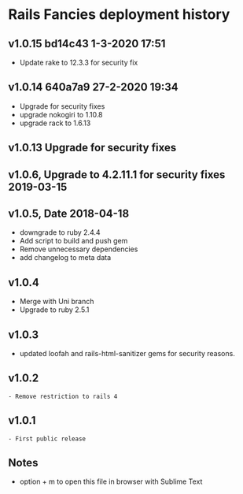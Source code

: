 # Rails Fancies deployment history
## v1.0.15 bd14c43 1-3-2020 17:51
 - Update rake to 12.3.3 for security fix
## v1.0.14 640a7a9 27-2-2020 19:34
  - Upgrade for security fixes
  - upgrade nokogiri to 1.10.8
  - upgrade rack to 1.6.13
## v1.0.13 Upgrade for security fixes
## v1.0.6, Upgrade to 4.2.11.1 for security fixes 2019-03-15
## v1.0.5, Date 2018-04-18
  - downgrade to ruby 2.4.4
  - Add script to build and push gem
  - Remove unnecessary dependencies
  - add changelog to meta data
## v1.0.4
  - Merge with Uni branch
  - Upgrade to ruby 2.5.1
## v1.0.3 
  - updated loofah and rails-html-sanitizer gems for security reasons.
## v1.0.2
	- Remove restriction to rails 4
## v1.0.1
	- First public release
## Notes
  - option + m to open this file in browser with Sublime Text
